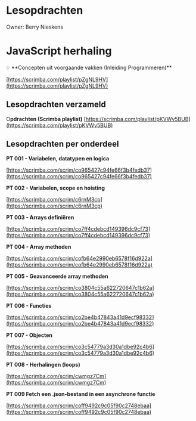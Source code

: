 # Lesopdrachten

Owner: Berry Nieskens

# JavaScript herhaling

<aside>
💡 **Concepten uit voorgaande vakken (Inleiding Programmeren)**

[https://scrimba.com/playlist/pZgNL9HV](https://scrimba.com/playlist/pZgNL9HV)

</aside>

## **Lesopdrachten verzameld**

O**pdrachten (Scrimba playlist)**
[https://scrimba.com/playlist/pKVWv5BUB](https://scrimba.com/playlist/pKVWv5BUB)

## **Lesopdrachten per onderdeel**

**PT 001 - Variabelen, datatypen en logica**

[https://scrimba.com/scrim/co965427c94fe66f3b4fedb37](https://scrimba.com/scrim/co965427c94fe66f3b4fedb37)

**PT 002 - Variabelen, scope en hoisting**

[https://scrimba.com/scrim/c6rnM3cp](https://scrimba.com/scrim/c6rnM3cp)

**PT 003 - Arrays definiëren**

[https://scrimba.com/scrim/co7ff4cdebcd149396dc9cf73](https://scrimba.com/scrim/co7ff4cdebcd149396dc9cf73) 

**PT 004 - Array methoden**

[https://scrimba.com/scrim/cofb64e2990eb6578f16d922a](https://scrimba.com/scrim/cofb64e2990eb6578f16d922a)

**PT 005 - Geavanceerde array methoden**

[https://scrimba.com/scrim/co3804c55a622720647c1b62a](https://scrimba.com/scrim/co3804c55a622720647c1b62a)

**PT 006 - Functies**

[https://scrimba.com/scrim/co2be4b47843a41d9ecf98332](https://scrimba.com/scrim/co2be4b47843a41d9ecf98332)

**PT 007 - Objecten**

[https://scrimba.com/scrim/co3c54779a3d30a1dbe92c4b6](https://scrimba.com/scrim/co3c54779a3d30a1dbe92c4b6)

**PT 008 - Herhalingen (loops)**

[https://scrimba.com/scrim/cwmgz7Cm](https://scrimba.com/scrim/cwmgz7Cm)

**PT 009 Fetch een .json-bestand in een asynchrone functie** 

[https://scrimba.com/scrim/coff9492c9c05f90c2748ebaa](https://scrimba.com/scrim/coff9492c9c05f90c2748ebaa)

